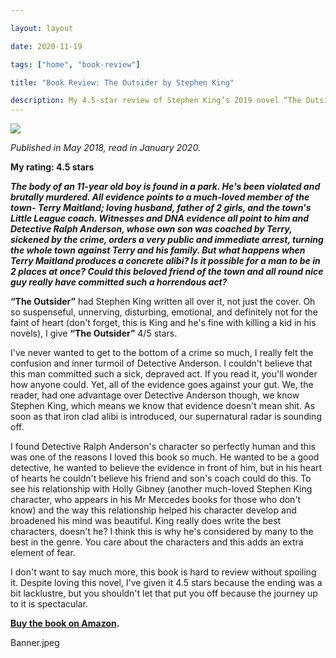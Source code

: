 ```yaml
---

layout: layout

date: 2020-11-19

tags: ["home", "book-review"]

title: "Book Review: The Outsider by Stephen King"

description: My 4.5-star review of Stephen King’s 2019 novel “The Outsider”
---
```


![](/images/the-outsider-book-cover.jpg)

*Published in May 2018, read in January 2020.*

**My rating: 4.5 stars**

***The body of an 11-year old boy is found in a park. He's been violated and brutally murdered. All evidence points to a much-loved member of the town- Terry Maitland; loving husband, father of 2 girls, and the town's Little League coach. Witnesses and DNA evidence all point to him and Detective Ralph Anderson, whose own son was coached by Terry, sickened by the crime, orders a very public and immediate arrest, turning the whole town against Terry and his family. But what happens when Terry Maitland produces a concrete alibi? Is it possible for a man to be in 2 places at once? Could this beloved friend of the town and all round nice guy really have committed such a horrendous act?***

**“The Outsider”** had Stephen King written all over it, not just the cover. Oh so suspenseful, unnerving, disturbing, emotional, and definitely not for the faint of heart (don't forget, this is King and he's fine with killing a kid in his novels), I give **“The Outsider”** 4/5 stars.

I've never wanted to get to the bottom of a crime so much, I really felt the confusion and inner turmoil of Detective Anderson. I couldn't believe that this man committed such a sick, depraved act. If you read it, you'll wonder how anyone could. Yet, all of the evidence goes against your gut. We, the reader, had one advantage over Detective Anderson though, we know Stephen King, which means we know that evidence doesn't mean shit. As soon as that iron clad alibi is introduced, our supernatural radar is sounding off.

I found Detective Ralph Anderson's character so perfectly human and this was one of the reasons I loved this book so much. He wanted to be a good detective, he wanted to believe the evidence in front of him, but in his heart of hearts he couldn't believe his friend and son's coach could do this. To see his relationship with Holly Gibney (another much-loved Stephen King character, who appears in his Mr Mercedes books for those who don't know) and the way this relationship helped his character develop and broadened his mind was beautiful. King really does write the best characters, doesn't he? I think this is why he's considered by many to the best in the genre. You care about the characters and this adds an extra element of fear.

I don't want to say much more, this book is hard to review without spoiling it. Despite loving this novel, I've given it 4.5 stars because the ending was a bit lacklustre, but you shouldn't let that put you off because the journey up to it is spectacular.

**[Buy the book on Amazon](https://www.amazon.com/Outsider-Novel-Stephen-King/dp/1501180983).**

Banner.jpeg